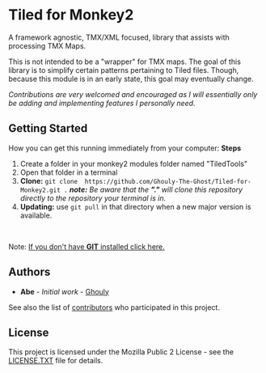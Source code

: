 # Tiled for Monkey2

A framework agnostic, TMX/XML focused, library that assists with processing TMX Maps. 

This is not intended to be a "wrapper" for TMX maps. The goal of this library is to simplify certain patterns pertaining to Tiled files. Though, because this module is in an early state, this goal may eventually change.

*Contributions are very welcomed and encouraged as I will essentially only be adding and implementing features I personally need.*

## Getting Started
How you can get this running immediately from your computer:
**Steps**
1. Create a folder in your monkey2 modules folder named "TiledTools"
2. Open that folder in a terminal
3. **Clone:** `git clone  https://github.com/Ghouly-The-Ghost/Tiled-for-Monkey2.git .`
        _**note:** Be aware that the **"."** will clone this repository directly to the repository your terminal is in._
4. **Updating:** use `git pull` in that directory when a new major version is available.


<br/>

Note: [If you don't have **GIT** installed click here.](https://git-scm.com/book/en/v2/Getting-Started-Installing-Git)

## Authors

* **Abe** - *Initial work* - [Ghouly](https://github.com/Ghouly-The-Ghost)

See also the list of [contributors](https://github.com/your/project/contributors) who participated in this project.

## License

This project is licensed under the Mozilla Public 2 License - see the [LICENSE.TXT](LICENSE.TXT) file for details.
